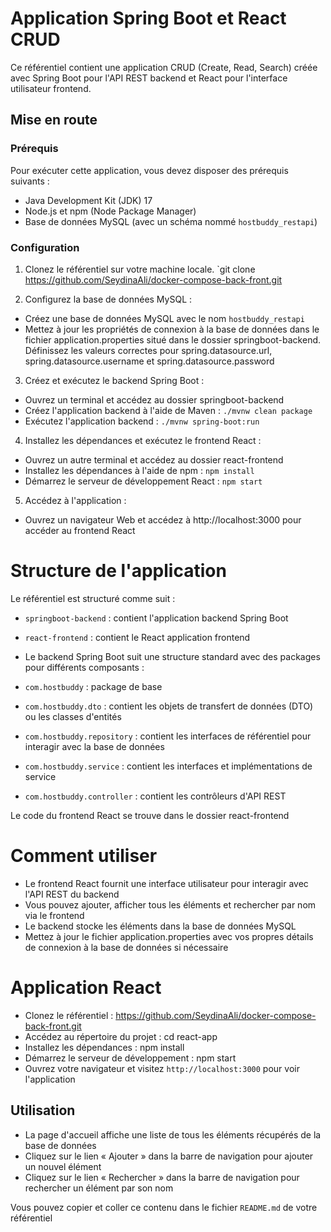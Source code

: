 # Application Spring Boot et React CRUD

Ce référentiel contient une application CRUD (Create, Read, Search) créée avec Spring Boot pour l'API REST backend et React pour l'interface utilisateur frontend.

## Mise en route

### Prérequis
Pour exécuter cette application, vous devez disposer des prérequis suivants :

- Java Development Kit (JDK) 17
- Node.js et npm (Node Package Manager)
- Base de données MySQL (avec un schéma nommé `hostbuddy_restapi`)

### Configuration

1. Clonez le référentiel sur votre machine locale.
`git clone https://github.com/SeydinaAli/docker-compose-back-front.git

2. Configurez la base de données MySQL :
- Créez une base de données MySQL avec le nom `hostbuddy_restapi`
- Mettez à jour les propriétés de connexion à la base de données dans le fichier application.properties situé dans le dossier springboot-backend. Définissez les valeurs correctes pour spring.datasource.url, spring.datasource.username et spring.datasource.password

3. Créez et exécutez le backend Spring Boot :
- Ouvrez un terminal et accédez au dossier springboot-backend
- Créez l'application backend à l'aide de Maven : `./mvnw clean package`
- Exécutez l'application backend : `./mvnw spring-boot:run`

4. Installez les dépendances et exécutez le frontend React :
- Ouvrez un autre terminal et accédez au dossier react-frontend
- Installez les dépendances à l'aide de npm : `npm install`
- Démarrez le serveur de développement React : `npm start`

5. Accédez à l'application :
- Ouvrez un navigateur Web et accédez à http://localhost:3000 pour accéder au frontend React

# Structure de l'application

Le référentiel est structuré comme suit :
- `springboot-backend` : contient l'application backend Spring Boot
- `react-frontend` : contient le React application frontend

- Le backend Spring Boot suit une structure standard avec des packages pour différents composants :
- `com.hostbuddy` : package de base
- `com.hostbuddy.dto` : contient les objets de transfert de données (DTO) ou les classes d'entités
- `com.hostbuddy.repository` : contient les interfaces de référentiel pour interagir avec la base de données
- `com.hostbuddy.service` : contient les interfaces et implémentations de service
- `com.hostbuddy.controller` : contient les contrôleurs d'API REST

Le code du frontend React se trouve dans le dossier react-frontend

# Comment utiliser

- Le frontend React fournit une interface utilisateur pour interagir avec l'API REST du backend
- Vous pouvez ajouter, afficher tous les éléments et rechercher par nom via le frontend
- Le backend stocke les éléments dans la base de données MySQL
- Mettez à jour le fichier application.properties avec vos propres détails de connexion à la base de données si nécessaire

# Application React

- Clonez le référentiel : https://github.com/SeydinaAli/docker-compose-back-front.git
- Accédez au répertoire du projet : cd react-app
- Installez les dépendances : npm install
- Démarrez le serveur de développement : npm start
- Ouvrez votre navigateur et visitez `http://localhost:3000` pour voir l'application

## Utilisation
- La page d'accueil affiche une liste de tous les éléments récupérés de la base de données
- Cliquez sur le lien « Ajouter » dans la barre de navigation pour ajouter un nouvel élément
- Cliquez sur le lien « Rechercher » dans la barre de navigation pour rechercher un élément par son nom

Vous pouvez copier et coller ce contenu dans le fichier `README.md` de votre référentiel
